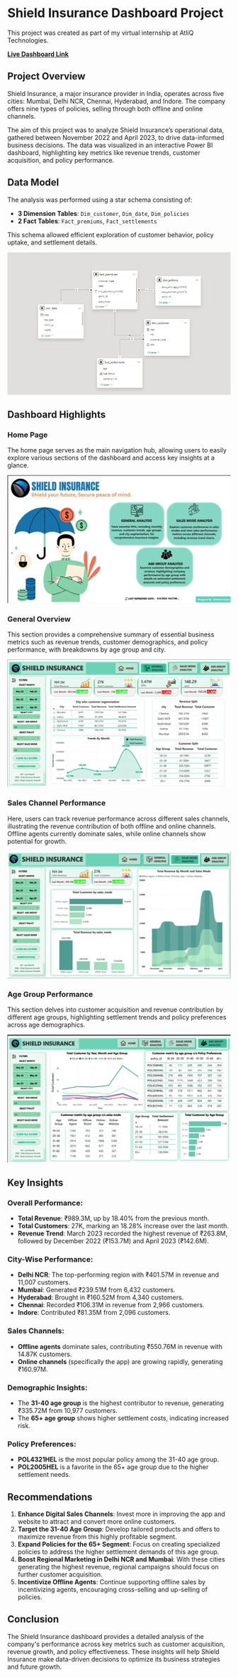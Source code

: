 # Shield Insurance Dashboard Project

This project was created as part of my virtual internship at AtliQ Technologies.

**[Live Dashboard Link](https://app.powerbi.com/groups/me/reports/62be3270-b161-48b8-a46c-d9e49427e074?pbi_source=desktop)**

## Project Overview

Shield Insurance, a major insurance provider in India, operates across five cities: Mumbai, Delhi NCR, Chennai, Hyderabad, and Indore. The company offers nine types of policies, selling through both offline and online channels.

The aim of this project was to analyze Shield Insurance’s operational data, gathered between November 2022 and April 2023, to drive data-informed business decisions. The data was visualized in an interactive Power BI dashboard, highlighting key metrics like revenue trends, customer acquisition, and policy performance.

## Data Model

The analysis was performed using a star schema consisting of:

- **3 Dimension Tables**: `Dim_customer`, `Dim_date`, `Dim_policies`
- **2 Fact Tables**: `Fact_premiums`, `Fact_settlements`

This schema allowed efficient exploration of customer behavior, policy uptake, and settlement details.

![Shield Insurance Data Model](https://github.com/Shimrangupta22/Shield-Insurance/blob/main/assets/data%20modeling.png)

## Dashboard Highlights

### **Home Page**
The home page serves as the main navigation hub, allowing users to easily explore various sections of the dashboard and access key insights at a glance.

![Home Page](https://github.com/Shimrangupta22/Shield-Insurance/blob/main/assets/landing%20page.png)

### **General Overview**
This section provides a comprehensive summary of essential business metrics such as revenue trends, customer demographics, and policy performance, with breakdowns by age group and city.

![General Overview](https://github.com/Shimrangupta22/Shield-Insurance/blob/main/assets/general%20analysis.png)

### **Sales Channel Performance**
Here, users can track revenue performance across different sales channels, illustrating the revenue contribution of both offline and online channels. Offline agents currently dominate sales, while online channels show potential for growth.

![Sales Channel Analysis](https://github.com/Shimrangupta22/Shield-Insurance/blob/main/assets/sales%20mode%20analysis.png)

### **Age Group Performance**
This section delves into customer acquisition and revenue contribution by different age groups, highlighting settlement trends and policy preferences across age demographics.

![Age Group Performance](https://github.com/Shimrangupta22/Shield-Insurance/blob/main/assets/age%20group%20analysis.png)

## Key Insights

### Overall Performance:
- **Total Revenue**: ₹989.3M, up by 18.40% from the previous month.
- **Total Customers**: 27K, marking an 18.28% increase over the last month.
- **Revenue Trend**: March 2023 recorded the highest revenue of ₹263.8M, followed by December 2022 (₹153.7M) and April 2023 (₹142.6M).

### City-Wise Performance:
- **Delhi NCR**: The top-performing region with ₹401.57M in revenue and 11,007 customers.
- **Mumbai**: Generated ₹239.51M from 6,432 customers.
- **Hyderabad**: Brought in ₹160.52M from 4,340 customers.
- **Chennai**: Recorded ₹106.31M in revenue from 2,966 customers.
- **Indore**: Contributed ₹81.35M from 2,096 customers.

### Sales Channels:
- **Offline agents** dominate sales, contributing ₹550.76M in revenue with 14.87K customers.
- **Online channels** (specifically the app) are growing rapidly, generating ₹160.97M.

### Demographic Insights:
- The **31-40 age group** is the highest contributor to revenue, generating ₹335.72M from 10,977 customers.
- The **65+ age group** shows higher settlement costs, indicating increased risk.

### Policy Preferences:
- **POL4321HEL** is the most popular policy among the 31-40 age group.
- **POL2005HEL** is a favorite in the 65+ age group due to the higher settlement needs.

## Recommendations

1. **Enhance Digital Sales Channels**: Invest more in improving the app and website to attract and convert more online customers.
2. **Target the 31-40 Age Group**: Develop tailored products and offers to maximize revenue from this highly profitable segment.
3. **Expand Policies for the 65+ Segment**: Focus on creating specialized policies to address the higher settlement demands of this age group.
4. **Boost Regional Marketing in Delhi NCR and Mumbai**: With these cities generating the highest revenue, regional campaigns should focus on further customer acquisition.
5. **Incentivize Offline Agents**: Continue supporting offline sales by incentivizing agents, encouraging cross-selling and up-selling of policies.

## Conclusion

The Shield Insurance dashboard provides a detailed analysis of the company's performance across key metrics such as customer acquisition, revenue growth, and policy effectiveness. These insights will help Shield Insurance make data-driven decisions to optimize its business strategies and future growth.
